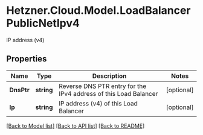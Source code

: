 # Hetzner.Cloud.Model.LoadBalancerPublicNetIpv4
IP address (v4)

## Properties

Name | Type | Description | Notes
------------ | ------------- | ------------- | -------------
**DnsPtr** | **string** | Reverse DNS PTR entry for the IPv4 address of this Load Balancer | [optional] 
**Ip** | **string** | IP address (v4) of this Load Balancer | [optional] 

[[Back to Model list]](../../README.md#documentation-for-models) [[Back to API list]](../../README.md#documentation-for-api-endpoints) [[Back to README]](../../README.md)


